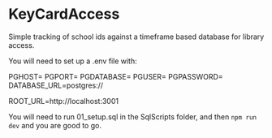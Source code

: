 # KeyCardAccess
Simple tracking of school ids against a timeframe based database for library access.

You will need to set up a .env file with:

PGHOST=
PGPORT=
PGDATABASE=
PGUSER=
PGPASSWORD=
DATABASE_URL=postgres://

ROOT_URL=http://localhost:3001


You will need to run 01_setup.sql in the SqlScripts folder, and then `npm run dev` and you are good to go.

